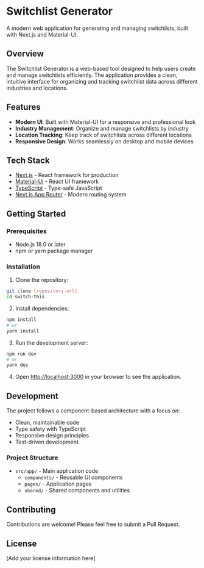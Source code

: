 # Switchlist Generator

A modern web application for generating and managing switchlists, built with Next.js and Material-UI.

## Overview

The Switchlist Generator is a web-based tool designed to help users create and manage switchlists efficiently. The application provides a clean, intuitive interface for organizing and tracking switchlist data across different industries and locations.

## Features

- **Modern UI**: Built with Material-UI for a responsive and professional look
- **Industry Management**: Organize and manage switchlists by industry
- **Location Tracking**: Keep track of switchlists across different locations
- **Responsive Design**: Works seamlessly on desktop and mobile devices

## Tech Stack

- [Next.js](https://nextjs.org) - React framework for production
- [Material-UI](https://mui.com) - React UI framework
- [TypeScript](https://www.typescriptlang.org) - Type-safe JavaScript
- [Next.js App Router](https://nextjs.org/docs/app) - Modern routing system

## Getting Started

### Prerequisites

- Node.js 18.0 or later
- npm or yarn package manager

### Installation

1. Clone the repository:
```bash
git clone [repository-url]
cd switch-this
```

2. Install dependencies:
```bash
npm install
# or
yarn install
```

3. Run the development server:
```bash
npm run dev
# or
yarn dev
```

4. Open [http://localhost:3000](http://localhost:3000) in your browser to see the application.

## Development

The project follows a component-based architecture with a focus on:
- Clean, maintainable code
- Type safety with TypeScript
- Responsive design principles
- Test-driven development

### Project Structure

- `src/app/` - Main application code
  - `components/` - Reusable UI components
  - `pages/` - Application pages
  - `shared/` - Shared components and utilities

## Contributing

Contributions are welcome! Please feel free to submit a Pull Request.

## License

[Add your license information here]
